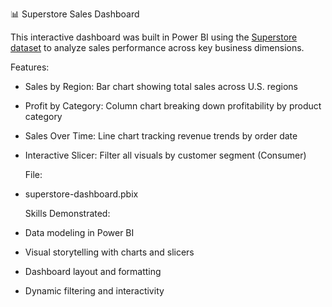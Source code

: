  📊 Superstore Sales Dashboard

 This interactive dashboard was built in Power BI using the [Superstore dataset](https://www.kaggle.com/datasets/vivek468/superstore-dataset-final) to analyze sales performance across key business dimensions.

 Features:
- Sales by Region: Bar chart showing total sales across U.S. regions
- Profit by Category: Column chart breaking down profitability by product category
- Sales Over Time: Line chart tracking revenue trends by order date
- Interactive Slicer: Filter all visuals by customer segment (Consumer)

  File:
- superstore-dashboard.pbix

  Skills Demonstrated:
- Data modeling in Power BI
- Visual storytelling with charts and slicers
- Dashboard layout and formatting
- Dynamic filtering and interactivity

